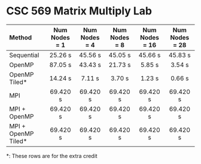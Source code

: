 # CSC 569 Matrix Multiply Lab

| Method             | Num Nodes = 1| Num Nodes = 4| Num Nodes = 8| Num Nodes = 16| Num Nodes = 28|
| :----------------  | :----------: | :----------: | :----------: | :-----------: | :-----------: |
| Sequential         | 25.26 s      | 45.56 s      | 45.05 s      | 45.66 s       | 45.83 s       |
| OpenMP             | 87.05 s      | 43.43 s      | 21.73 s      | 5.85 s        | 3.54 s        |
| OpenMP Tiled*      | 14.24 s      | 7.11 s       | 3.70 s       | 1.23 s        | 0.66 s        |
| MPI                | 69.420 s     | 69.420 s     | 69.420 s     | 69.420 s      | 69.420 s      |
| MPI + OpenMP       | 69.420 s     | 69.420 s     | 69.420 s     | 69.420 s      | 69.420 s      |
| MPI + OpenMP Tiled*| 69.420 s     | 69.420 s     | 69.420 s     | 69.420 s      | 69.420 s      |

*: These rows are for the extra credit
